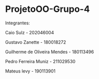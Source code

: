 # ProjetoOO-Grupo-4
Integrantes:

Caio Sulz - 202046004

Gustavo Zanette - 180018272

Guilherme de Oliveira Mendes - 180113496

Pedro Ferreira Muniz - 211029530

Mateus levy - 190113901

